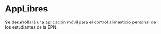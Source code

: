 # AppLibres
Se desarrollará una aplicación móvil para el control alimenticio personal de los estudiantes de la EPN.
